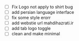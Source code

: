 - [ ]   Fix Logo not apply to shirt bug
- [ ]   add persian language interface
- [ ]   fix some style erorr
- [ ]   add webstie url mahdihazrati.ir
- [ ]   add tab logo toggle
- [ ]   clean and make minimal